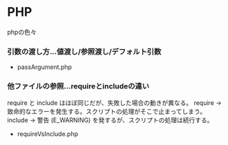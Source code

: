 # PHP
phpの色々

### 引数の渡し方...値渡し/参照渡し/デフォルト引数
- passArgument.php

### 他ファイルの参照...requireとincludeの違い
require と include はほぼ同じだが、失敗した場合の動きが異なる。
require → 致命的なエラーを発生する。スクリプトの処理がそこで止まってしまう。
include → 警告 (E_WARNING) を発するが、スクリプトの処理は続行する。
- requireVsInclude.php
